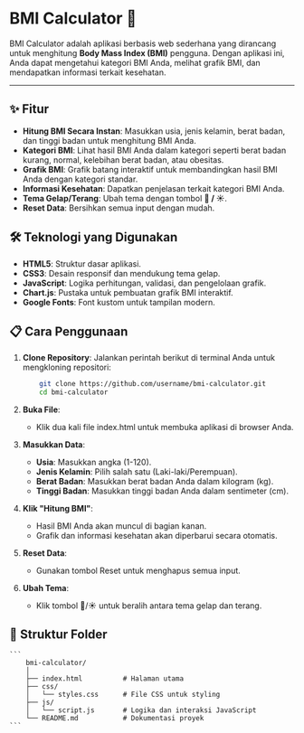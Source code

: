 # BMI Calculator 🌟

BMI Calculator adalah aplikasi berbasis web sederhana yang dirancang untuk menghitung **Body Mass Index (BMI)** pengguna. Dengan aplikasi ini, Anda dapat mengetahui kategori BMI Anda, melihat grafik BMI, dan mendapatkan informasi terkait kesehatan.

---

## ✨ Fitur

- **Hitung BMI Secara Instan**: Masukkan usia, jenis kelamin, berat badan, dan tinggi badan untuk menghitung BMI Anda.
- **Kategori BMI**: Lihat hasil BMI Anda dalam kategori seperti berat badan kurang, normal, kelebihan berat badan, atau obesitas.
- **Grafik BMI**: Grafik batang interaktif untuk membandingkan hasil BMI Anda dengan kategori standar.
- **Informasi Kesehatan**: Dapatkan penjelasan terkait kategori BMI Anda.
- **Tema Gelap/Terang**: Ubah tema dengan tombol **🌙 / ☀️**.
- **Reset Data**: Bersihkan semua input dengan mudah.

## 🛠️ Teknologi yang Digunakan

- **HTML5**: Struktur dasar aplikasi.
- **CSS3**: Desain responsif dan mendukung tema gelap.
- **JavaScript**: Logika perhitungan, validasi, dan pengelolaan grafik.
- **Chart.js**: Pustaka untuk pembuatan grafik BMI interaktif.
- **Google Fonts**: Font kustom untuk tampilan modern.

## 📋 Cara Penggunaan

1. **Clone Repository**:
   Jalankan perintah berikut di terminal Anda untuk mengkloning repositori:

    ```bash
        git clone https://github.com/username/bmi-calculator.git
        cd bmi-calculator
    ```

2. **Buka File**:

   - Klik dua kali file index.html untuk membuka aplikasi di browser Anda.

3. **Masukkan Data**:
   
   - **Usia**: Masukkan angka (1-120).
   - **Jenis Kelamin**: Pilih salah satu (Laki-laki/Perempuan).
   - **Berat Badan**: Masukkan berat badan Anda dalam kilogram (kg).
   - **Tinggi Badan**: Masukkan tinggi badan Anda dalam sentimeter (cm).
  
4. **Klik "Hitung BMI"**:

    - Hasil BMI Anda akan muncul di bagian kanan.
    - Grafik dan informasi kesehatan akan diperbarui secara otomatis.

5. **Reset Data**:
    - Gunakan tombol Reset untuk menghapus semua input.

6. **Ubah Tema**:

    - Klik tombol 🌙/☀️ untuk beralih antara tema gelap dan terang.

## 🎨 Struktur Folder

    ```
        bmi-calculator/
        │
        ├── index.html          # Halaman utama
        ├── css/
        │   └── styles.css      # File CSS untuk styling
        ├── js/
        │   └── script.js       # Logika dan interaksi JavaScript
        └── README.md           # Dokumentasi proyek
    ```    
